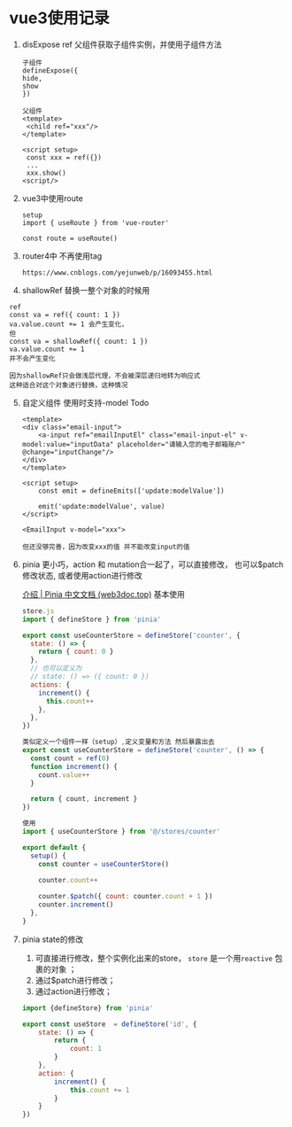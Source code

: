 # vue3使用记录

1. disExpose ref  父组件获取子组件实例，并使用子组件方法

   ```
   子组件
   defineExpose({
   hide,
   show
   })
   
   父组件
   <template>
   	<child ref="xxx"/>
   </template>
   
   <script setup>
   	const xxx = ref({})
   	...
   	xxx.show()
   <script/>
   ```

2. vue3中使用route

   ```
   setup
   import { useRoute } from 'vue-router'
   
   const route = useRoute()
   ```

3. router4中 不再使用tag

   ```
   https://www.cnblogs.com/yejunweb/p/16093455.html
   ```

4.  shallowRef  替换一整个对象的时候用

   ``` 
   ref 
   const va = ref({ count: 1 })
   va.value.count += 1 会产生变化，
   但 
   const va = shallowRef({ count: 1 })
   va.value.count += 1
   并不会产生变化
   
   因为shallowRef只会做浅层代理，不会被深层递归地转为响应式
   这种适合对这个对象进行替换，这种情况
   ```

5. 自定义组件 使用时支持-model   Todo

   ```vue
   <template>
   <div class="email-input">
       <a-input ref="emailInputEl" class="email-input-el" v-model:value="inputData" placeholder="请输入您的电子邮箱账户" @change="inputChange"/>
   </div>
   </template>
   
   <script setup>
       const emit = defineEmits(['update:modelValue'])
       
       emit('update:modelValue', value)
   </script>
   
   <EmailInput v-model="xxx">
       
   但还没够完善，因为改变xxx的值 并不能改变input的值 
   ```

6. pinia 更小巧，action 和 mutation合一起了，可以直接修改， 也可以$patch修改状态, 或者使用action进行修改

    [介绍 | Pinia 中文文档 (web3doc.top)](https://pinia.web3doc.top/introduction.html#基本示例)  基本使用

   ```js
   store.js 
   import { defineStore } from 'pinia'
   
   export const useCounterStore = defineStore('counter', {
     state: () => {
       return { count: 0 }
     },
     // 也可以定义为
     // state: () => ({ count: 0 })
     actions: {
       increment() {
         this.count++
       },
     },
   })
   
   类似定义一个组件一样（setup）,定义变量和方法 然后暴露出去
   export const useCounterStore = defineStore('counter', () => {
     const count = ref(0)
     function increment() {
       count.value++
     }
   
     return { count, increment }
   })
   
   使用
   import { useCounterStore } from '@/stores/counter'
   
   export default {
     setup() {
       const counter = useCounterStore()
   
       counter.count++
         
       counter.$patch({ count: counter.count + 1 })
       counter.increment()
     },
   }
   
   ```

7. pinia state的修改

   1. 可直接进行修改，整个实例化出来的store， `store` 是一个用`reactive` 包裹的对象 ；
   2. 通过$patch进行修改；
   3. 通过action进行修改；

   ```js
   import {defineStore} from 'pinia'
   
   export const useStore  = defineStore('id', {
       state: () => {
           return {
               count: 1
           } 
       },
       action: {
           increment() {
               this.count += 1
           }
       }
   })
   ```

   